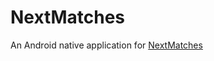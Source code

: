 # NextMatches

An Android native application for [NextMatches](https://github.com/pagetronic/NextMatches)
